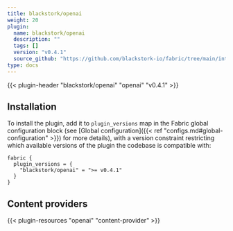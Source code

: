 ```yaml
---
title: blackstork/openai
weight: 20
plugin:
  name: blackstork/openai
  description: ""
  tags: []
  version: "v0.4.1"
  source_github: "https://github.com/blackstork-io/fabric/tree/main/internal/openai/"
type: docs
---
```


{{< plugin-header "blackstork/openai" "openai" "v0.4.1" >}}

## Installation

To install the plugin, add it to `plugin_versions` map in the Fabric global configuration block (see [Global configuration]({{< ref "configs.md#global-configuration" >}}) for more details), with a version constraint restricting which available versions of the plugin the codebase is compatible with:

```hcl
fabric {
  plugin_versions = {
    "blackstork/openai" = ">= v0.4.1"
  }
}
```



## Content providers

{{< plugin-resources "openai" "content-provider" >}}